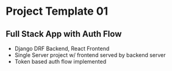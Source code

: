 # Project Template 01
## Full Stack App with Auth Flow 
- Django DRF Backend, React Frontend
- Single Server project w/ frontend served by backend server
- Token based auth flow implemented
